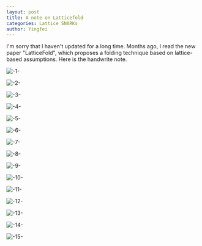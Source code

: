 ```yaml
---
layout: post
title: A note on Latticefold
categories: Lattice SNARKs
author: Yingfei
---
```

I'm sorry that I haven't updated for a long time. Months ago, I read the new paper "LatticeFold", which proposes a folding technique based on lattice-based assumptions. Here is the handwrite note.

<p><img src="/latticefold/latticefold1.png" alt="-1-"></p>
<p><img src="/latticefold/latticefold2.png" alt="-2-"></p>
<p><img src="/latticefold/latticefold3.png" alt="-3-"></p>
<p><img src="/latticefold/latticefold4.png" alt="-4-"></p>
<p><img src="/latticefold/latticefold5.png" alt="-5-"></p>
<p><img src="/latticefold/latticefold6.png" alt="-6-"></p>
<p><img src="/latticefold/latticefold7.png" alt="-7-"></p>
<p><img src="/latticefold/latticefold8.png" alt="-8-"></p>
<p><img src="/latticefold/latticefold9.png" alt="-9-"></p>
<p><img src="/latticefold/latticefold10.png" alt="-10-"></p>
<p><img src="/latticefold/latticefold11.png" alt="-11-"></p>
<p><img src="/latticefold/latticefold12.png" alt="-12-"></p>
<p><img src="/latticefold/latticefold13.png" alt="-13-"></p>
<p><img src="/latticefold/latticefold14.png" alt="-14-"></p>
<p><img src="/latticefold/latticefold15.png" alt="-15-"></p>

